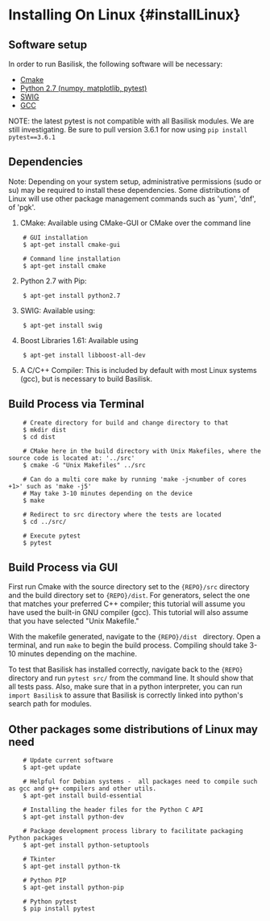 # Installing On Linux {#installLinux}


## Software setup

In order to run Basilisk, the following software will be necessary:

* [Cmake](https://cmake.org/)
* [Python 2.7 (numpy, matplotlib, pytest)](https://www.python.org/downloads/mac-osx/)
* [SWIG](http://www.swig.org/)
* [GCC](https://gcc.gnu.org/)

NOTE: the latest pytest is not compatible with all Basilisk modules. We are still investigating.  Be sure to pull version 3.6.1 for now using
``` pip install pytest==3.6.1 ```

## Dependencies


Note: Depending on your system setup, administrative permissions (sudo or su) may be required to install these dependencies. Some distributions of Linux will use other package management commands such as 'yum', 'dnf', of 'pgk'. 


1. CMake: Available using CMake-GUI or CMake over the command line
```
	# GUI installation
    $ apt-get install cmake-gui
    
    # Command line installation
    $ apt-get install cmake
```

2. Python 2.7 with Pip:
```
    $ apt-get install python2.7
```

3. SWIG: Available using:
```
    $ apt-get install swig
```

4. Boost Libraries 1.61: Available using
```
    $ apt-get install libboost-all-dev
```

5. A C/C++ Compiler: This is included by default with most Linux systems (gcc), but is necessary to build Basilisk.

## Build Process via Terminal


```
    # Create directory for build and change directory to that
    $ mkdir dist
    $ cd dist

    # CMake here in the build directory with Unix Makefiles, where the source code is located at: '../src'
    $ cmake -G "Unix Makefiles" ../src

    # Can do a multi core make by running 'make -j<number of cores +1>' such as 'make -j5'
    # May take 3-10 minutes depending on the device
    $ make

    # Redirect to src directory where the tests are located
    $ cd ../src/

    # Execute pytest
    $ pytest
```




## Build Process via GUI

First run Cmake with the source directory set to the `{REPO}/src` directory and the build directory set to `{REPO}/dist`. For generators, select the one that matches your preferred C++ compiler; this tutorial will assume you have used the built-in GNU compiler (gcc). This tutorial will also assume that you have selected "Unix Makefile."

With the makefile generated, navigate to the `{REPO}/dist ` directory. Open a terminal, and run `make` to begin the build process. Compiling should take 3-10 minutes depending on the machine.

To test that Basilisk has installed correctly, navigate back to the `{REPO}` directory and run `pytest src/` from the command line. It should show that all tests pass. Also, make sure that in a python interpreter, you can run `import Basilisk` to assure that Basilisk is correctly linked into python's search path for modules.



## Other packages some distributions of Linux may need

```
    # Update current software
    $ apt-get update

    # Helpful for Debian systems -  all packages need to compile such as gcc and g++ compilers and other utils.
    $ apt-get install build-essential

    # Installing the header files for the Python C API
    $ apt-get install python-dev 

    # Package development process library to facilitate packaging Python packages
    $ apt-get install python-setuptools

    # Tkinter
    $ apt-get install python-tk 

    # Python PIP
    $ apt-get install python-pip

    # Python pytest
    $ pip install pytest
```
